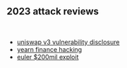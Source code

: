 ## 2023 attack reviews

<br>

* [uniswap v3 vulnerability disclosure](https://www.nomoi.xyz/blog/uniswap-vulnerability-disclosure)
* [yearn finance hacking](https://curve.substack.com/p/april-13-2023-yearn-burned)
* [euler $200mil exploit](euler.md)
